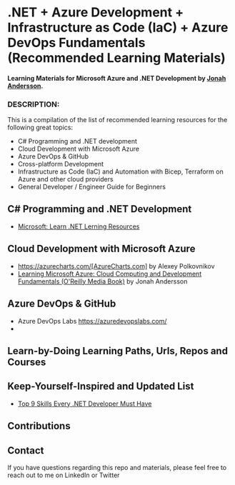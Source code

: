 # .NET + Azure Development + Infrastructure as Code (IaC) + Azure DevOps Fundamentals (Recommended Learning Materials)

#### Learning Materials for Microsoft Azure and .NET Development by [Jonah Andersson](https://www.linkedin.com/in/jonahandersson).


### DESCRIPTION: 

This is a compilation of the list of recommended learning resources for the following great topics:

- C# Programming and .NET development
- Cloud Development with Microsoft Azure
- Azure DevOps & GitHub 
- Cross-platform Development 
- Infrastructure as Code (IaC) and Automation with Bicep, Terraform on Azure and other cloud providers
- General Developer / Engineer Guide for Beginners 


## C# Programming and .NET Development  

- [Microsoft: Learn .NET Lerning Resources](https://dotnet.microsoft.com/en-us/learn?WT.mc_id=DT-MVP-5004251) 

## Cloud Development with Microsoft Azure


- https://azurecharts.com/[AzureCharts.com] by Alexey Polkovnikov 
- [Learning Microsoft Azure: Cloud Computing and Development Fundamentals (O'Reilly Media Book)](https://learning.oreilly.com/library/view/learning-microsoft-azure/9781098113315/ "Learning Microsoft Azure: Cloud Computing and Development Fundamentals (O'Reilly Media Book) by Jonah Andersson ") by Jonah Andersson


## Azure DevOps & GitHub

- Azure DevOps Labs https://azuredevopslabs.com/ 
- 

## Learn-by-Doing Learning Paths, Urls, Repos and Courses



## Keep-Yourself-Inspired and Updated List 

- [Top 9 Skills Every .NET Developer Must Have](https://www.dotnetnakama.com/blog/top-9-skills-every-dotnet-developer-must-have/)


## Contributions  




## Contact 

If you have questions regarding this repo and materials, please feel free to reach out to me on LinkedIn or Twitter
